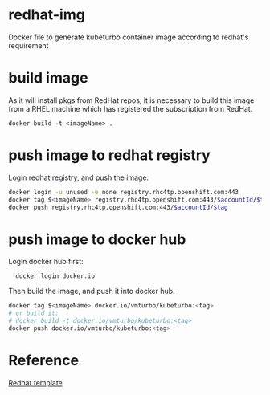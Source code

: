 # redhat-img
Docker file to generate kubeturbo container image according to redhat's requirement

# build image
As it will install pkgs from RedHat repos, it is necessary to build this image from a RHEL machine which has registered the subscription from RedHat.

```console
docker build -t <imageName> .
```

# push image to redhat registry
Login redhat registry, and push the image:

```bash
docker login -u unused -e none registry.rhc4tp.openshift.com:443
docker tag $<imageName> registry.rhc4tp.openshift.com:443/$accountId/$tag
docker push registry.rhc4tp.openshift.com:443/$accountId/$tag
```

# push image to docker hub

Login docker hub first:
```console
  docker login docker.io
```

Then build the image, and push it into docker hub.
```bash
docker tag $<imageName> docker.io/vmturbo/kubeturbo:<tag>
# or build it:
# docker build -t docker.io/vmturbo/kubeturbo:<tag>
docker push docker.io/vmturbo/kubeturbo:<tag>
```


# Reference
[Redhat template](https://github.com/RHsyseng/container-rhel-examples/blob/master/starter/Dockerfile)
